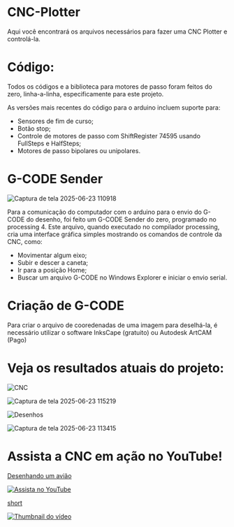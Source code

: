 # CNC-Plotter

Aqui você encontrará os arquivos necessários para fazer uma CNC Plotter e controlá-la.

# Código:

  Todos os códigos e a biblioteca para motores de passo foram feitos do zero, linha-a-linha, especificamente para este projeto.
  
As versões mais recentes do código para o arduino incluem suporte para:

- Sensores de fim de curso;
- Botão stop;
- Controle de motores de passo com ShiftRegister 74595 usando FullSteps e HalfSteps;
- Motores de passo bipolares ou unipolares.

# G-CODE Sender

![Captura de tela 2025-06-23 110918](https://github.com/user-attachments/assets/b16e0854-48ce-461f-8a52-be4861c618d7)

  Para a comunicação do computador com o arduino para o envio do G-CODE do desenho, foi feito um G-CODE Sender do zero, programado no processing 4.
Este arquivo, quando executado no compilador processing, cria uma interface gráfica simples mostrando os comandos de controle da CNC, como:

- Movimentar algum eixo;
- Subir e descer a caneta;
- Ir para a posição Home;
- Buscar um arquivo G-CODE no Windows Explorer e iniciar o envio serial.

# Criação de G-CODE

  Para criar o arquivo de cooredenadas de uma imagem para deselhá-la, é necessário utilizar o software InksCape (gratuito) ou Autodesk ArtCAM (Pago)
  
# Veja os resultados atuais do projeto:

![CNC](https://github.com/user-attachments/assets/07bf675e-016e-4d0d-b267-4f841a70f2a5)

![Captura de tela 2025-06-23 115219](https://github.com/user-attachments/assets/59b7aeef-37a0-487b-9d7a-38e931c0802e)

![Desenhos](https://github.com/user-attachments/assets/fdfeb391-7295-4330-b843-7dff32849373)

![Captura de tela 2025-06-23 113415](https://github.com/user-attachments/assets/3780d1a4-7bba-4226-90e6-3467ad941881)

# Assista a CNC em ação no YouTube!

[Desenhando um avião](https://www.youtube.com/watch?v=H5-JilG_zv4)

[![Assista no YouTube](https://img.youtube.com/vi/H5-JilG_zv4/hqdefault.jpg)](https://www.youtube.com/watch?v=H5-JilG_zv4)


[short](https://www.youtube.com/shorts/jxCdN6tVYik)

[![Thumbnail do vídeo](https://img.youtube.com/vi/jxCdN6tVYik/hqdefault.jpg)](https://www.youtube.com/shorts/jxCdN6tVYik)




  
